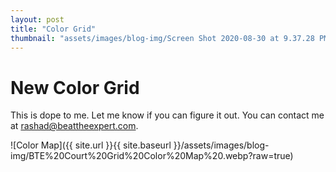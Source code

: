 ```yaml
---
layout: post
title: "Color Grid"
thumbnail: "assets/images/blog-img/Screen Shot 2020-08-30 at 9.37.28 PM.webp"
---
```


# New Color Grid

This is dope to me. Let me know if you can figure it out. You can contact me at [rashad@beattheexpert.com](rashad@beattheexpert.com).

![Color Map]({{ site.url }}{{ site.baseurl }}/assets/images/blog-img/BTE%20Court%20Grid%20Color%20Map%20.webp?raw=true)
